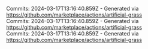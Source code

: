 Commits: 2024-03-17T13:16:40.859Z - Generated via https://github.com/marketplace/actions/artificial-grass
<br>
Commits: 2024-03-17T13:16:40.859Z - Generated via https://github.com/marketplace/actions/artificial-grass
<br>
Commits: 2024-03-17T13:16:40.859Z - Generated via https://github.com/marketplace/actions/artificial-grass
<br>
